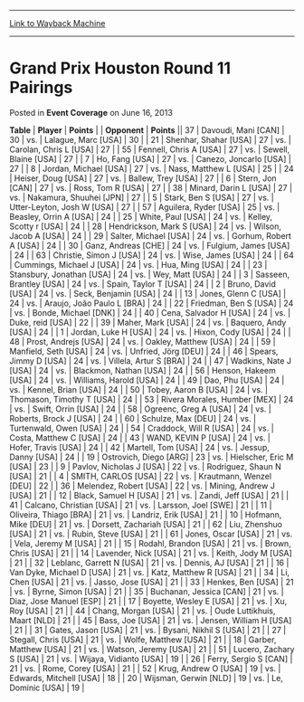 
---
[Link to Wayback Machine](https://web.archive.org/web/20171029131533/https://magic.wizards.com/en/articles/archive/event-coverage/grand-prix-houston-round-11-pairings-2013-06-16)

[_metadata_:description]:- "TablePlayerPoints"
[_metadata_:generator]:- "Drupal 7 (http://drupal.org)"
[_metadata_:node]:- "457626"
[_metadata_:publish_date]:- "2013-06-16"
[_metadata_:source]:- "div-main-content"
[_metadata_:title]:- "Grand Prix Houston Round 11 Pairings"
[_metadata_:wayback_capture_timestamp]:- "2017-10-29 13:15:33"
[_metadata_:wayback_raw_url]:- "https://web.archive.org/web/20171029131533id_/https://magic.wizards.com/en/articles/archive/event-coverage/grand-prix-houston-round-11-pairings-2013-06-16"
[_metadata_:wayback_url]:- "https://magic.wizards.com/en/articles/archive/event-coverage/grand-prix-houston-round-11-pairings-2013-06-16"
---


Grand Prix Houston Round 11 Pairings
====================================



 Posted in **Event Coverage**
 on June 16, 2013 












 **Table** | **Player** | **Points** |  | **Opponent** | **Points** ||  37 | Davoudi, Mani [CAN] |  30 | vs. | Lalague, Marc [USA] |  30 |
|  21 | Shenhar, Shahar [USA] |  27 | vs. | Carolan, Chris L [USA] |  27 |
|  55 | Fennell, Chris A [USA] |  27 | vs. | Sewell, Blaine [USA] |  27 |
|  7 | Ho, Fang [USA] |  27 | vs. | Canezo, Joncarlo [USA] |  27 |
|  8 | Jordan, Michael [USA] |  27 | vs. | Nass, Matthew L [USA] |  25 |
|  24 | Heiser, Doug [USA] |  27 | vs. | Ballew, Trey [USA] |  27 |
|  6 | Stern, Jon [CAN] |  27 | vs. | Ross, Tom R [USA] |  27 |
|  38 | Minard, Darin L [USA] |  27 | vs. | Nakamura, Shuuhei [JPN] |  27 |
|  5 | Stark, Ben S [USA] |  27 | vs. | Utter-Leyton, Josh W [USA] |  27 |
|  57 | Aguilera, Ryder [USA] |  25 | vs. | Beasley, Orrin A [USA] |  24 |
|  25 | White, Paul [USA] |  24 | vs. | Kelley, Scotty r [USA] |  24 |
|  28 | Hendrickson, Mark S [USA] |  24 | vs. | Wilson, Jacob A [USA] |  24 |
|  29 | Salter, Michael [USA] |  24 | vs. | Gorhum, Robert A [USA] |  24 |
|  30 | Ganz, Andreas [CHE] |  24 | vs. | Fulgium, James [USA] |  24 |
|  63 | Christie, Simon J [USA] |  24 | vs. | Wise, James [USA] |  24 |
|  64 | Cummings, Michael J [USA] |  24 | vs. | Hua, Ming [USA] |  24 |
|  23 | Stansbury, Jonathan [USA] |  24 | vs. | Wey, Matt [USA] |  24 |
|  3 | Sasseen, Brantley [USA] |  24 | vs. | Spain, Taylor T [USA] |  24 |
|  2 | Bruno, David [USA] |  24 | vs. | Seck, Benjamin [USA] |  24 |
|  13 | Jones, Glenn C [USA] |  24 | vs. | Araujo, João Paulo L [BRA] |  24 |
|  22 | Friedman, Ben S [USA] |  24 | vs. | Bonde, Michael [DNK] |  24 |
|  40 | Cena, Salvador H [USA] |  24 | vs. | Duke, reid [USA] |  22 |
|  39 | Maher, Mark [USA] |  24 | vs. | Baquero, Andy [USA] |  24 |
|  1 | Jordan, Luke H [USA] |  24 | vs. | Hixon, Cody [USA] |  24 |
|  48 | Prost, Andrejs [USA] |  24 | vs. | Oakley, Matthew [USA] |  24 |
|  59 | Manfield, Seth [USA] |  24 | vs. | Unfried, Jörg [DEU] |  24 |
|  46 | Spears, Jimmy D [USA] |  24 | vs. | Villela, Artur S [BRA] |  24 |
|  47 | Wadkins, Nate J [USA] |  24 | vs. | Blackmon, Nathan [USA] |  24 |
|  56 | Henson, Hakeem [USA] |  24 | vs. | Williams, Harold [USA] |  24 |
|  49 | Dao, Phu [USA] |  24 | vs. | Kennel, Brian [USA] |  24 |
|  50 | Tobey, Aaron B [USA] |  24 | vs. | Thomason, Timothy T [USA] |  24 |
|  53 | Rivera Morales, Humber [MEX] |  24 | vs. | Swift, Orrin [USA] |  24 |
|  58 | Ogreenc, Greg A [USA] |  24 | vs. | Roberts, Brock J [USA] |  24 |
|  60 | Schulze, Max [DEU] |  24 | vs. | Turtenwald, Owen [USA] |  24 |
|  54 | Craddock, Will R [USA] |  24 | vs. | Costa, Matthew C [USA] |  24 |
|  43 | WAND, KEVIN P [USA] |  24 | vs. | Hofer, Travis [USA] |  24 |
|  42 | Martell, Tom [USA] |  24 | vs. | Jessup, Danny [USA] |  24 |
|  19 | Ostrovich, Diego [ARG] |  23 | vs. | Hielscher, Eric M [USA] |  23 |
|  9 | Pavlov, Nicholas J [USA] |  22 | vs. | Rodriguez, Shaun N [USA] |  21 |
|  4 | SMITH, CARLOS [USA] |  22 | vs. | Krautmann, Wenzel [DEU] |  22 |
|  36 | Melendez, Robert [USA] |  22 | vs. | Mining, Andrew J [USA] |  21 |
|  12 | Black, Samuel H [USA] |  21 | vs. | Zandi, Jeff [USA] |  21 |
|  41 | Calcano, Christian [USA] |  21 | vs. | Larsson, Joel [SWE] |  21 |
|  11 | Oliveira, Thiago [BRA] |  21 | vs. | Landriz, Erik [USA] |  21 |
|  10 | Hofmann, Mike [DEU] |  21 | vs. | Dorsett, Zachariah [USA] |  21 |
|  62 | Liu, Zhenshuo [USA] |  21 | vs. | Rubin, Steve [USA] |  21 |
|  61 | Jones, Oscar [USA] |  21 | vs. | Vela, Jeremy M [USA] |  21 |
|  15 | Rodahl, Brandon [USA] |  21 | vs. | Brown, Chris [USA] |  21 |
|  14 | Lavender, Nick [USA] |  21 | vs. | Keith, Jody M [USA] |  21 |
|  32 | Leblanc, Garrett N [USA] |  21 | vs. | Dennis, AJ [USA] |  21 |
|  16 | Van Dyke, Michael D [USA] |  21 | vs. | Katz, Matthew R [USA] |  21 |
|  34 | Li, Chen [USA] |  21 | vs. | Jasso, Jose [USA] |  21 |
|  33 | Henkes, Ben [USA] |  21 | vs. | Byrne, Simon [USA] |  21 |
|  35 | Buchanan, Jessica [CAN] |  21 | vs. | Diaz, Jose Manuel [ESP] |  21 |
|  17 | Boyette, Wesley E [USA] |  21 | vs. | Xu, Roy [USA] |  21 |
|  44 | Chang, Morgan [USA] |  21 | vs. | Oude Luttikhuis, Maart [NLD] |  21 |
|  45 | Bass, Joe [USA] |  21 | vs. | Jensen, William H [USA] |  21 |
|  31 | Gates, Jason [USA] |  21 | vs. | Bysani, Nikhil S [USA] |  21 |
|  27 | Stegall, Chris [USA] |  21 | vs. | Wolfe, Matthew [USA] |  21 |
|  18 | Garber, Matthew [USA] |  21 | vs. | Watson, Jeremy [USA] |  21 |
|  51 | Lucero, Zachary S [USA] |  21 | vs. | Wijaya, Vidianto [USA] |  19 |
|  26 | Ferry, Sergio S [CAN] |  21 | vs. | Rome, Corey [USA] |  21 |
|  52 | Krug, Andrew O [USA] |  19 | vs. | Edwards, Mitchell [USA] |  18 |
|  20 | Wijsman, Gerwin [NLD] |  19 | vs. | Le, Dominic [USA] |  19 |







